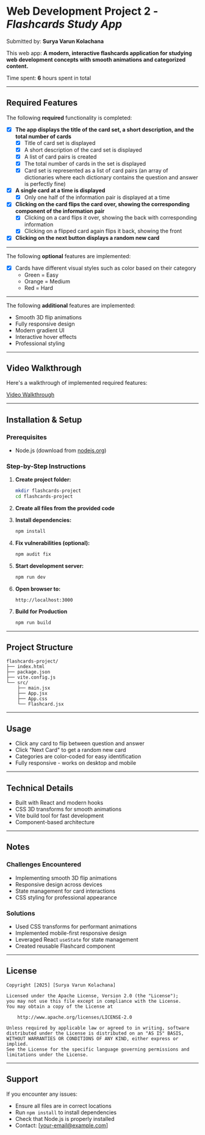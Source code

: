 # Web Development Project 2 - *Flashcards Study App*

Submitted by: **Surya Varun Kolachana**

This web app: **A modern, interactive flashcards application for studying web development concepts with smooth animations and categorized content.**

Time spent: **6** hours spent in total

---

## Required Features

The following **required** functionality is completed:

- [x] **The app displays the title of the card set, a short description, and the total number of cards**
  - [x] Title of card set is displayed 
  - [x] A short description of the card set is displayed 
  - [x] A list of card pairs is created
  - [x] The total number of cards in the set is displayed 
  - [x] Card set is represented as a list of card pairs (an array of dictionaries where each dictionary contains the question and answer is perfectly fine)

- [x] **A single card at a time is displayed**
  - [x] Only one half of the information pair is displayed at a time

- [x] **Clicking on the card flips the card over, showing the corresponding component of the information pair**
  - [x] Clicking on a card flips it over, showing the back with corresponding information 
  - [x] Clicking on a flipped card again flips it back, showing the front

- [x] **Clicking on the next button displays a random new card**

---

The following **optional** features are implemented:

- [x] Cards have different visual styles such as color based on their category  
  - Green = Easy  
  - Orange = Medium  
  - Red = Hard  

---

The following **additional** features are implemented:

- Smooth 3D flip animations  
- Fully responsive design  
- Modern gradient UI  
- Interactive hover effects  
- Professional styling  

---

## Video Walkthrough

Here's a walkthrough of implemented required features:

<a href="https://go.screenpal.com/watch/cT6VDQnDpGB" target="_blank">Video Walkthrough</a>

---

## Installation & Setup

### Prerequisites
- Node.js (download from [nodejs.org](https://nodejs.org/))

### Step-by-Step Instructions

1. **Create project folder:**
   ```bash
   mkdir flashcards-project
   cd flashcards-project
   ```
2. **Create all files from the provided code**

3. **Install dependencies:**
   ```bash
   npm install
   ```

4. **Fix vulnerabilities (optional):**
   ```bash
   npm audit fix
   ```

5. **Start development server:**
   ```bash
   npm run dev
   ```

6. **Open browser to:**
   ```
   http://localhost:3000
   ```

7. **Build for Production**
   ```bash
   npm run build
   ```

---

## Project Structure
```
flashcards-project/
├── index.html
├── package.json
├── vite.config.js
└── src/
    ├── main.jsx
    ├── App.jsx
    ├── App.css
    └── Flashcard.jsx
```

---

## Usage

- Click any card to flip between question and answer  
- Click "Next Card" to get a random new card  
- Categories are color-coded for easy identification  
- Fully responsive - works on desktop and mobile  

---

## Technical Details

- Built with React and modern hooks  
- CSS 3D transforms for smooth animations  
- Vite build tool for fast development  
- Component-based architecture  

---

## Notes

### Challenges Encountered
- Implementing smooth 3D flip animations  
- Responsive design across devices  
- State management for card interactions  
- CSS styling for professional appearance  

### Solutions
- Used CSS transforms for performant animations  
- Implemented mobile-first responsive design  
- Leveraged React `useState` for state management  
- Created reusable Flashcard component  

---

## License

    Copyright [2025] [Surya Varun Kolachana]

    Licensed under the Apache License, Version 2.0 (the "License");
    you may not use this file except in compliance with the License.
    You may obtain a copy of the License at

        http://www.apache.org/licenses/LICENSE-2.0

    Unless required by applicable law or agreed to in writing, software
    distributed under the License is distributed on an "AS IS" BASIS,
    WITHOUT WARRANTIES OR CONDITIONS OF ANY KIND, either express or implied.
    See the License for the specific language governing permissions and
    limitations under the License.

---

## Support
If you encounter any issues:
- Ensure all files are in correct locations  
- Run `npm install` to install dependencies  
- Check that Node.js is properly installed  
- Contact: [your-email@example.com]